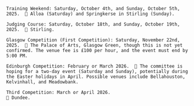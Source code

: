     Training Weekend: Saturday, October 4th, and Sunday, October 5th, 2025.  📍 Alloa (Saturday) and Springkerse in Stirling (Sunday).
    
    Judging Course: Saturday, October 18th, and Sunday, October 19th, 2025.  📍 Stirling.

    Glasgow Competition (First Competition): Saturday, November 22nd, 2025.  📍 The Palace of Arts, Glasgow Green, though this is not yet confirmed. The venue fee is £100 per hour, and the event must end by 5:00 PM.

    Edinburgh Competition: February or March 2026.  📍 The committee is hoping for a two-day event (Saturday and Sunday), potentially during the Easter holidays in April. Possible venues include Bellahouston, Kelvinhall, and Meadowbank.

    Third Competition: March or April 2026.  
    📍 Dundee.